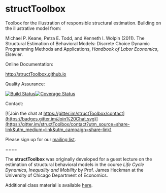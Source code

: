 structToolbox
============= 

Toolbox for the illustration of responsible structural estimation. Building on the illustrative model from:

Michael P. Keane, Petra E. Todd, and Kenneth I. Wolpin (2011). The Structural Estimation of Behavioral Models: Discrete Choice Dynamic Programming Methods and Applications, *Handbook of Labor Economics*, Elsevier. 

Online Documentation:

http://structToolbox.github.io

Quality Assurance:

[![Build Status](https://travis-ci.org/structToolbox/structToolbox.svg?branch=master)](https://travis-ci.org/structToolbox/structToolbox)[![Coverage Status](https://coveralls.io/repos/peisenha/structToolbox/badge.png)](https://coveralls.io/r/peisenha/structToolbox)

Contact:

[![Join the chat at https://gitter.im/structToolbox/contact](https://badges.gitter.im/Join%20Chat.svg)](https://gitter.im/structToolbox/contact?utm_source=share-link&utm_medium=link&utm_campaign=share-link)

Please sign up for our [mailing list](http://eepurl.com/RStEH).

====

The **structToolbox** was originally developed for a guest lecture on the estimation of structural behavioral models in the course *Life Cycle Dynamics, Inequality and Mobility* by Prof. James Heckman at the University of Chicago Department of Economics. 

Additional class material is available [here](http://www.policy-lab.org/teaching/struct-toolbox).

